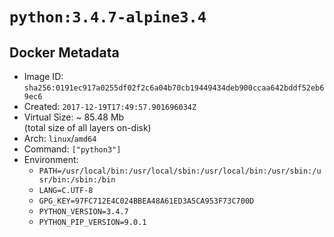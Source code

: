 # `python:3.4.7-alpine3.4`

## Docker Metadata

- Image ID: `sha256:0191ec917a0255df02f2c6a04b70cb19449434deb900ccaa642bddf52eb69ec6`
- Created: `2017-12-19T17:49:57.901696034Z`
- Virtual Size: ~ 85.48 Mb  
  (total size of all layers on-disk)
- Arch: `linux`/`amd64`
- Command: `["python3"]`
- Environment:
  - `PATH=/usr/local/bin:/usr/local/sbin:/usr/local/bin:/usr/sbin:/usr/bin:/sbin:/bin`
  - `LANG=C.UTF-8`
  - `GPG_KEY=97FC712E4C024BBEA48A61ED3A5CA953F73C700D`
  - `PYTHON_VERSION=3.4.7`
  - `PYTHON_PIP_VERSION=9.0.1`
